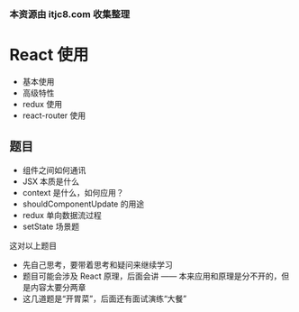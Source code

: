 ### 本资源由 itjc8.com 收集整理
# React 使用

- 基本使用
- 高级特性
- redux 使用
- react-router 使用

## 题目

- 组件之间如何通讯
- JSX 本质是什么
- context 是什么，如何应用？
- shouldComponentUpdate 的用途
- redux 单向数据流过程
- setState 场景题

这对以上题目

- 先自己思考，要带着思考和疑问来继续学习
- 题目可能会涉及 React 原理，后面会讲 —— 本来应用和原理是分不开的，但是内容太要分两章
- 这几道题是“开胃菜”，后面还有面试演练“大餐”
